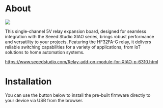 # About

![](https://files.seeedstudio.com/wiki/XIAO/Gadgets/relay_module_for_xiao/relay_module.jpg)

This single-channel 5V relay expansion board, designed for seamless integration with the Seeed Studio XIAO series, brings robust performance and versatility to your projects. Featuring the HF32FA-G relay, it delivers reliable switching capabilities for a variety of applications, from IoT solutions to home automation systems.

https://www.seeedstudio.com/Relay-add-on-module-for-XIAO-p-6310.html

# Installation

You can use the button below to install the pre-built firmware directly to your device via USB from the browser.

<esp-web-install-button manifest="firmware/project-template.manifest.json"></esp-web-install-button>

<script type="module" src="https://unpkg.com/esp-web-tools@10/dist/web/install-button.js?module"></script>
